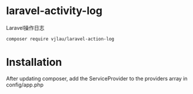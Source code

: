 # laravel-activity-log
Laravel操作日志

```shell
composer require vjlau/laravel-action-log
```


# Installation
After updating composer, add the ServiceProvider to the providers array in config/app.php
```php

```